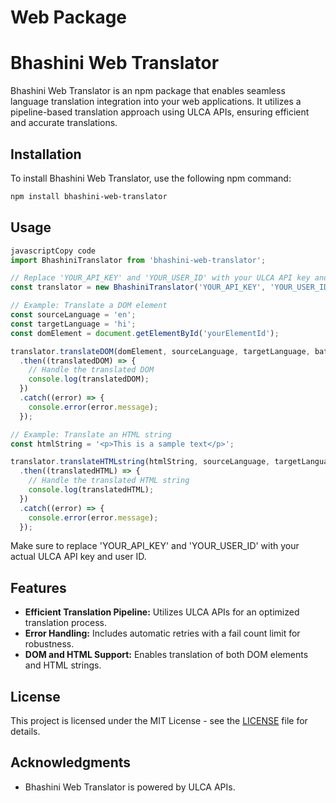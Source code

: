 # Web Package

# **Bhashini Web Translator**

Bhashini Web Translator is an npm package that enables seamless language translation integration into your web applications. It utilizes a pipeline-based translation approach using ULCA APIs, ensuring efficient and accurate translations.

## **Installation**

To install Bhashini Web Translator, use the following npm command:

```bash
npm install bhashini-web-translator

```

## **Usage**

```jsx
javascriptCopy code
import BhashiniTranslator from 'bhashini-web-translator';

// Replace 'YOUR_API_KEY' and 'YOUR_USER_ID' with your ULCA API key and user ID
const translator = new BhashiniTranslator('YOUR_API_KEY', 'YOUR_USER_ID');

// Example: Translate a DOM element
const sourceLanguage = 'en';
const targetLanguage = 'hi';
const domElement = document.getElementById('yourElementId');

translator.translateDOM(domElement, sourceLanguage, targetLanguage, batchSize)
  .then((translatedDOM) => {
    // Handle the translated DOM
    console.log(translatedDOM);
  })
  .catch((error) => {
    console.error(error.message);
  });

// Example: Translate an HTML string
const htmlString = '<p>This is a sample text</p>';

translator.translateHTMLstring(htmlString, sourceLanguage, targetLanguage, batchSize)
  .then((translatedHTML) => {
    // Handle the translated HTML string
    console.log(translatedHTML);
  })
  .catch((error) => {
    console.error(error.message);
  });

```

Make sure to replace 'YOUR_API_KEY' and 'YOUR_USER_ID' with your actual ULCA API key and user ID.

## **Features**

- **Efficient Translation Pipeline:** Utilizes ULCA APIs for an optimized translation process.
- **Error Handling:** Includes automatic retries with a fail count limit for robustness.
- **DOM and HTML Support:** Enables translation of both DOM elements and HTML strings.

## **License**

This project is licensed under the MIT License - see the [LICENSE](https://chat.openai.com/c/LICENSE) file for details.

## **Acknowledgments**

- Bhashini Web Translator is powered by ULCA APIs.